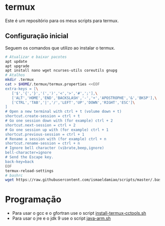 # termux

Este é um repositório para os meus scripts para termux.

## Configuração inicial

Seguem os comandos que utilizo ao instalar o termux.

```bash
# Atualizar e baixar pacotes
apt update
apt upgrade
apt install nano wget ncurses-utils coreutils gnupg
# Atalhos
mkdir .termux
cat > $HOME/.termux/termux.properties <<EOF
extra-keys = [\
   ['$','{','}','(',')','<','>','#',';'],\
   ['ALT','HOME','END','BACKSLASH','-','+','APOSTROPHE','&','BKSP'],\
   ['CTRL','TAB','|','/','LEFT','UP','DOWN','RIGHT','ESC']\
]
# Open a new terminal with ctrl + t (volume down + t)
shortcut.create-session = ctrl + t
# Go one session down with (for example) ctrl + 2
shortcut.next-session = ctrl + 2
# Go one session up with (for example) ctrl + 1
shortcut.previous-session = ctrl + 1
# Rename a session with (for example) ctrl + n
shortcut.rename-session = ctrl + n
# Ignore bell character (vibrate,beep,ignore)
bell-character=ignore
# Send the Escape key.
back-key=back
EOF
termux-reload-settings
# bashrc
wget https://raw.githubusercontent.com/ismaeldamiao/scripts/master/.bashrc
```

# Programação

* Para usar o gcc e o gfortran use o script [install-termux-cctools.sh](install-termux-cctools.sh)
* Para usar o jre e o jdk 9 use o script [java-arm.sh](java-arm.sh)
